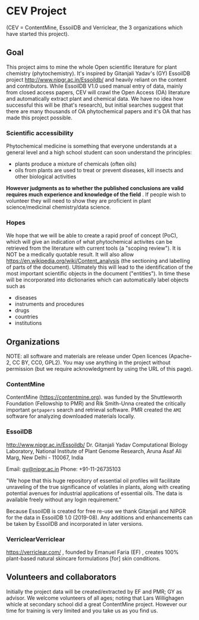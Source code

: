 # CEV Project

(CEV = ContentMine, EssoilDB and Verriclear, the 3 organizations which have started this project).

## Goal
This project aims to mine the whole Open scientific literature for plant chemistry (phytochemistry).
It's inspired by Gitanjali Yadav's (GY) EssoilDB project http://www.nipgr.ac.in/Essoildb/ and heavily reliant on the content and contributors. 
While EssoilDB V1.0 used manual entry of data, mainly from closed access papers, CEV will crawl the Open Access (OA) literature and automatically
extract plant and chemical data. We have no idea how successful this will be (that's research), but initial searches suggest that there are many thousands
of OA phytochemical papers and it's OA that has made this project possible.

### Scientific accessibility
Phytochemical medicine is something that everyone understands at a general level and a high school student can soon understand the principles:
* plants produce a mixture of chemicals (often oils)
* oils from plants are used to treat or prevent diseases, kill insects and other biological activities

**However judgments as to whether the published conclusions are valid requires much experience and knowledge of the field** .
If people wish to volunteer they will need to show they are proficient in plant science/medicinal chemistry/data science.



### Hopes
We hope that we will be able to create a rapid proof of concept (PoC), which will give an indication of what phytochemical activites can be retrieved from the
literature with current tools (a "scoping review"). It is NOT be a medically quotable result. It will also allow https://en.wikipedia.org/wiki/Content_analysis (the sectioning and labelling of parts of the document). Ultimately this will lead to the identification of the most important scientific objects in the document ("entities"). In time these will be incorporated into dictionaries which can automatically label objects such as
* diseases
* instruments and procedures
* drugs
* countries
* institutions



## Organizations
NOTE: all software and materials are release under Open licences (Apache-2, CC BY, CC0, GPL2). You may use anything in the project without 
permission (but we require acknowledgment by using the URL of this page).

### ContentMine
ContentMine (https://contentmine.org). was funded by the Shuttleworth Foundation (Fellowship to PMR) and Rik Smith-Unna created the critically important `getpapers` search and retrieval software. PMR created the `AMI` software for analyzing downloaded materials locally.

### EssoilDB 
http://www.nipgr.ac.in/Essoildb/
Dr. Gitanjali Yadav
Computational Biology Laboratory, National Institute of Plant Genome Research, Aruna Asaf Ali Marg, New Delhi - 110067, India

Email: gy@nipgr.ac.in Phone: +91-11-26735103 

"We hope that this huge repository of essential oil profiles will facilitate unraveling of the true significance of volatiles in plants, along with creating potential avenues for industrial applications of essential oils. The data is available freely without any login requirement."

Because EssoilDB is created for free re-use we thank Gitanjali and NIPGR for the data in EssoilDB 1.0 (2019-08). Any additions and enhancements can be taken by EssoilDB and incorporated in later versions.

### VerriclearVerriclear
https://verriclear.com/ , founded by Emanuel Faria (EF) , creates 100% plant-based natural skincare formulations [for] skin conditions. 


## Volunteers and collaborators
Initially the project data will be created/extracted by EF and PMR; GY as advisor. We welcome volunteers of all ages; noting that Lars Willighagen whicle at secondary school did a great ContentMine project. However our time for training is very limited and you take us as you find us.


